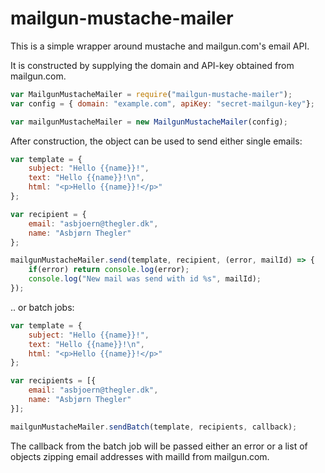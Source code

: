 mailgun-mustache-mailer
=======================

This is a simple wrapper around mustache and mailgun.com's email API.

It is constructed by supplying the domain and API-key obtained from mailgun.com.

``` javascript
var MailgunMustacheMailer = require("mailgun-mustache-mailer");
var config = { domain: "example.com", apiKey: "secret-mailgun-key"};

var mailgunMustacheMailer = new MailgunMustacheMailer(config);
```

After construction, the object can be used to send either single emails:

``` javascript
var template = {
    subject: "Hello {{name}}!",
    text: "Hello {{name}}!\n",
    html: "<p>Hello {{name}}!</p>"
};

var recipient = {
    email: "asbjoern@thegler.dk",
    name: "Asbjørn Thegler"
};

mailgunMustacheMailer.send(template, recipient, (error, mailId) => {
    if(error) return console.log(error);
    console.log("New mail was send with id %s", mailId);
});
```

.. or batch jobs:

``` javascript
var template = {
    subject: "Hello {{name}}!",
    text: "Hello {{name}}!\n",
    html: "<p>Hello {{name}}!</p>"
};

var recipients = [{
    email: "asbjoern@thegler.dk",
    name: "Asbjørn Thegler"
}];

mailgunMustacheMailer.sendBatch(template, recipients, callback);
```

The callback from the batch job will be passed either an error or a list of objects zipping email addresses with mailId from mailgun.com.
